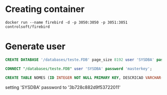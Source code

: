 # Creating container
```DOS
docker run --name firebird -d -p 3050:3050 -p 3051:3051 controlsoft/firebird
```

# Generate user
```SQL
CREATE DATABASE '/databases/teste.FDB' page_size 8192 user 'SYSDBA' password 'masterkey';

CONNECT "/databases/teste.FDB" user 'SYSDBA' password 'masterkey';

CREATE TABLE NOMES (ID INTEGER NOT NULL PRIMARY KEY, DESCRICAO VARCHAR(100));
```

setting 'SYSDBA' password to '3b728c882d9f53722011'